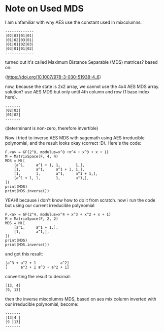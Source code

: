 # Note on Used MDS

I am unfamiliar with why AES use the constant
used in mixcolumns:

    -------------
    |02|03|01|01|
    |01|02|03|01|
    |01|01|02|03|
    |03|01|01|02|
    -------------

turned out it's called Maximum Distance Separable (MDS) matrices? based on:

(https://doi.org/10.1007/978-3-030-51938-4_6)

now, because the state is 2x2 array, we cannot use the 4x4 AES MDS array. solution? use AES MDS but only until 4th column and row (1 base index here).

    -------
    |02|03|
    |01|02|
    -------

(determinant is non-zero, therefore invertible)

Now i tried to inverse AES MDS with sagemath using AES irreducible polynomial, and the result looks okay (correct :D). Here's the code:

    F.<a> = GF(2^8, modulus=x^8 +x^4 + x^3 + x + 1)
    M = MatrixSpace(F, 4, 4)
    MDS = M([
        [a^1,     a^1 + 1, 1,       1,],
        [1,       a^1,     a^1 + 1, 1,],
        [1,       1,       a^1,     a^1 + 1,],
        [a^1 + 1, 1,       1,       a^1,],
    ])
    print(MDS)
    print(MDS.inverse())

YEAH! because i don't know how to do it from scratch. now i run the code but using our current irreducible polynomial:

    F.<a> = GF(2^4, modulus=x^4 + x^3 + x^2 + x + 1)
    M = MatrixSpace(F, 2, 2)
    MDS = M([
        [a^1,     a^1 + 1,],
        [1,       a^1,],
    ])
    print(MDS)
    print(MDS.inverse())

and got this result:

    [a^3 + a^2 + 1           a^2]
    [      a^3 + 1 a^3 + a^2 + 1]

converting the result to decimal:

    [13, 4]
    [9, 13]

then the inverse mixcolumns MDS, based on aes mix column inverted with our irreducible polynomial, become:

    -------
    |13|4 |
    |9 |13|
    -------
